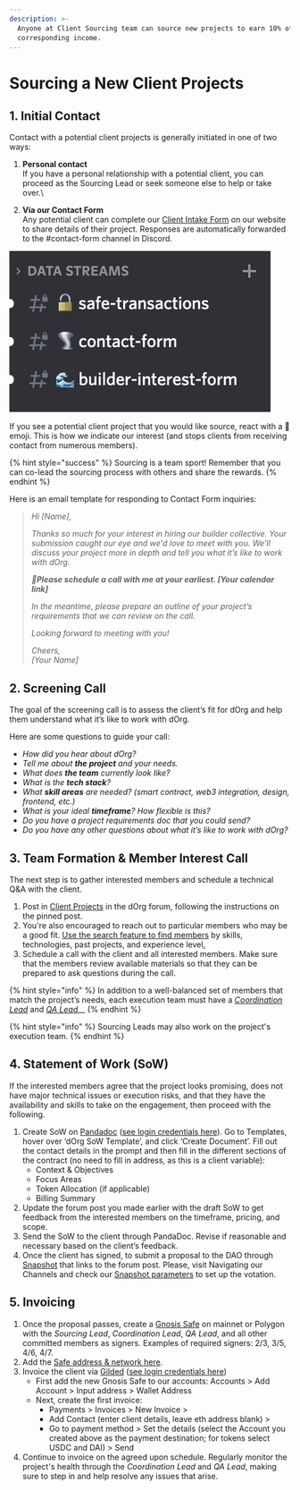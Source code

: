 ```yaml
---
description: >-
  Anyone at Client Sourcing team can source new projects to earn 10% of the
  corresponding income.
---
```


# Sourcing a New Client Projects

## **1. Initial Contact**

Contact with a potential client projects is generally initiated in one of two ways:

1. **Personal contact**\
   If you have a personal relationship with a potential client, you can proceed as the Sourcing Lead or seek someone else to help or take over.\

2. **Via our Contact Form**\
   Any potential client can complete our [Client Intake Form](https://airtable.com/shrDwCltoS7MHDfsT) on our website to share details of their project. Responses are automatically forwarded to the #contact-form channel in Discord.&#x20;

![](<../.gitbook/assets/Screenshot 2022-01-03 at 18.01.07.png>)

If you see a potential client project that you would like source, react with a 👋 emoji. This is how we indicate our interest (and stops clients from receiving contact from numerous members).

{% hint style="success" %}
Sourcing is a team sport! Remember that you can co-lead the sourcing process with others and share the rewards.
{% endhint %}

Here is an email template for responding to Contact Form inquiries:

> _Hi \[Name],_
>
> _Thanks so much for your interest in hiring our builder collective. Your submission caught our eye and we'd love to meet with you. We'll discuss your project more in depth and tell you what it’s like to work with dOrg._
>
> _🤙**Please schedule a call with me at your earliest. \[Your calendar link]**_
>
> _In the meantime, please prepare an outline of your project’s requirements that we can review on the call._
>
> _Looking forward to meeting with you!_
>
> _Cheers,_\
> _\[Your Name]_

## 2. Screening Call

The goal of the screening call is to assess the client’s fit for dOrg and help them understand what it’s like to work with dOrg.&#x20;

Here are some questions to guide your call:

* _How did you hear about dOrg?_
* _Tell me about **the project** and your needs._
* _What does **the team** currently look like?_
* _What is the **tech stack**?_
* _What **skill areas** are needed? (smart contract, web3 integration, design, frontend, etc.)_
* _What is your ideal **timeframe**? How flexible is this?_
* _Do you have a project requirements doc that you could send?_
* _Do you have any other questions about what it’s like to work with dOrg?_

## 3. Team Formation & Member Interest Call

The next step is to gather interested members and schedule a technical Q\&A with the client.

1. Post in [Client Projects](https://forum.dorg.tech/t/about-the-client-projects-category/19) in the dOrg forum, following the instructions on the pinned post.
2. You're also encouraged to reach out to particular members who may be a good fit. [Use the search feature to find members](https://forum.dorg.tech/search?search\_type=users) by skills, technologies, past projects, and experience level[.](https://forum.dorg.tech/search?search\_type=users)
3. Schedule a call with the client and all interested members. Make sure that the members review available materials so that they can be prepared to ask questions during the call.

{% hint style="info" %}
In addition to a well-balanced set of members that match the project’s needs, each execution team must have a [_Coordination Lead_](coordination-lead.md) and [_QA Lead_](qa-lead.md)__
{% endhint %}

{% hint style="info" %}
Sourcing Leads may also work on the project's execution team.
{% endhint %}

## 4. Statement of Work (SoW)

If the interested members agree that the project looks promising, does not have major technical issues or execution risks, and that they have the availability and skills to take on the engagement, then proceed with the following.

1. Create SoW on [Pandadoc](https://app.pandadoc.com/a/#/templates-next?sortBy=name\&direction=asc\&displayMode=folders\_first\&mainFilter=all) ([see login credentials here](https://docs.google.com/spreadsheets/d/18QXB9Ski8OxHRiELfxq8DcahYFhNnEKPEM20kRjeuYA/edit?usp=sharing)). Go to Templates, hover over ‘dOrg SoW Template’, and click ‘Create Document’. Fill out the contact details in the prompt and then fill in the different sections of the contract (no need to fill in address, as this is a client variable):
   * Context & Objectives
   * Focus Areas
   * Token Allocation (if applicable)
   * Billing Summary
2. Update the forum post you made earlier with the draft SoW to get feedback from the interested members on the timeframe, pricing, and scope.
3. Send the SoW to the client through PandaDoc. Revise if reasonable and necessary based on the client’s feedback.
4. Once the client has signed, to submit a proposal to the DAO through [Snapshot](https://snapshot.org/#/dorg.eth) that links to the forum post. Please, visit Navigating our Channels and check our [Snapshot parameters](navigating.md) to set up the votation.&#x20;

## 5. Invoicing&#x20;

1. Once the proposal passes, create a [Gnosis Safe](https://gnosis-safe.io/app/#/welcome) on mainnet or Polygon with the _Sourcing Lead_, _Coordination Lead_, _QA Lead_, and all other committed members as signers. Examples of required signers: 2/3, 3/5, 4/6, 4/7.
2. Add the [Safe address & network here](https://docs.google.com/spreadsheets/d/1YsjXSFajJD2O1ZS8wyqcbkxAM0yjoeyhtt-jp\_7oZsQ/edit#gid=0).
3. Invoice the client via [Gilded](https://app.gilded.finance/auth/login) ([see login credentials here](https://docs.google.com/spreadsheets/d/18QXB9Ski8OxHRiELfxq8DcahYFhNnEKPEM20kRjeuYA/edit?usp=sharing))
   * First add the new Gnosis Safe to our accounts: Accounts > Add Account > Input address > Wallet Address
   * Next, create the first invoice:
     * Payments > Invoices > New Invoice >&#x20;
     * Add Contact (enter client details, leave eth address blank)  >
     * Go to payment method > Set the details (select the Account you created above as the payment destination; for tokens select USDC and DAI) > Send
4. Continue to invoice on the agreed upon schedule. Regularly monitor the project's health through the _Coordination Lead_ and _QA Lead_, making sure to step in and help resolve any issues that arise.
